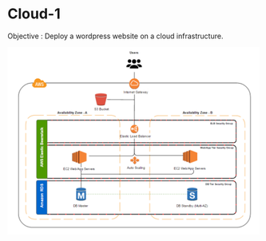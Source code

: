 # Cloud-1
Objective : Deploy a wordpress website on a cloud infrastructure.

![Screenshot](https://github.com/WilliamWTC/cloud-1/blob/main/Image/wordpress-arch-v2.png)
